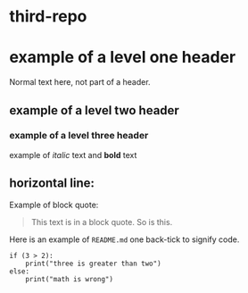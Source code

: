 # third-repo

# example of a level one header

Normal text here, not part of a header.

## example of a level two header

### example of a level three header

example of *italic* text and **bold** text

horizontal line:
---

Example of block quote:
> This text is in a block quote.
> So is this.

Here is an example of `README.md` one back-tick to signify code.

```
if (3 > 2):
    print("three is greater than two")
else:
    print("math is wrong")
```